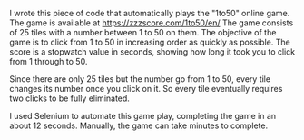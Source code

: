 I wrote this piece of code that automatically plays the "1to50" online game. The game is available at https://zzzscore.com/1to50/en/
The game consists of 25 tiles with a number between 1 to 50 on them. The objective of the game is to click from 1 to 50 in increasing order as quickly as possible. The score is a stopwatch value in seconds, showing how long it took you to click from 1 through to 50.

Since there are only 25 tiles but the number go from 1 to 50, every tile changes its number once you click on it. So every tile eventually requires two clicks to be fully eliminated.

I used Selenium to automate this game play, completing the game in an about 12 seconds. Manually, the game can take minutes to complete.
